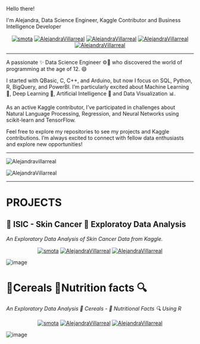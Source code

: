 Hello there!

I'm Alejandra, Data Science Engineer, Kaggle Contributor and Business Intelligence Developer

<p align="center">
<a href="https://medium.com/@alejandra.nohemi.villarreal" target="blank"><img align="center" src="https://img.shields.io/badge/-medium-3f3f3f?style=for-the-badge&labelColor=3f3f3f&logo=Medium&link=https://medium.com/@alejandra.nohemi.villarreal" alt="smota"/></a>
<a href="https://www.linkedin.com/in/alejandra-n-villarreal/" target="blank"><img align="center" src="https://img.shields.io/badge/-LinkedIn-0e76a8?style=for-the-badge&logo=Linkedin&logoColor=white&link=https://www.linkedin.com/in/alejandra-n-villarreal/" alt="AlejandraVillarreal"/></a>
<a href="https://github.com/alejandraNvillarreal?tab=repositories" target="blank"><img align="center" src="https://img.shields.io/badge/-Repositories-3f3f3f?style=for-the-badge&logo=Github&logoColor=white&link=https://github.com/alejandraNvillarreal?tab=repositories" alt="AlejandraVillarreal"/></a>
<a href="https://www.coursera.org/account-profile" target="blank"><img align="center" src="https://img.shields.io/badge/-Coursera-2036d4?style=for-the-badge&logo=Coursera&logoColor=white&https://www.coursera.org/account-profile" alt="AlejandraVillarreal"/></a>
<a href="https://www.kaggle.com/alejandravillarreal" target="blue"><img align="center" src="https://img.shields.io/badge/-Kaggle-464646?style=for-the-badge&logo=Kaggle&logoColor=blue&link=https://www.kaggle.com/alejandravillarreal" alt="AlejandraVillarreal"/></a>


</p>

----

A passionate ✨ Data Science Engineer ⚙️🔩 who discovered the world of programming at the age of 12. 😄

I started with QBasic, C, C++, and Arduino, but now I focus on SQL, Python, R, BigQuery, and PowerBI. I’m particularly excited about Machine Learning 🧠, Deep Learning 🧠, Artificial Intelligence 🤖 and Data Visualization 📊.

As an active Kaggle contributor, I’ve participated in challenges about Natural Language Processing, Regression, and Neural Networks using scikit-learn and TensorFlow. 

Feel free to explore my repositories to see my projects and Kaggle contributions. I’m always excited to connect with fellow data enthusiasts and explore new opportunities!

----

<img src="https://github-readme-stats.vercel.app/api?username=alejandraNvillarreal&show_icons=true" alt=Alejandravillarreal />
<p align="left"> <img src="https://komarev.com/ghpvc/?username=alejandraNvillarreal" alt="AlejandraVillarreal" /> </p>

----
# PROJECTS

## 🏥 ISIC - Skin Cancer 🔎 Exploratoy Data Analysis
*An Exploratory Data Analysis of Skin Cancer Data from Kaggle.*
<p align="center">
<a href="https://medium.com/@alejandra.nohemi.villarreal/isic-skin-cancer-eda-872245ba1a37" target="blank"><img align="center" src="https://img.shields.io/badge/-medium-3f3f3f?style=for-the-badge&labelColor=3f3f3f&logo=Medium&link=https://medium.com/@alejandra.nohemi.villarreal/isic-skin-cancer-eda-872245ba1a37" alt="smota"/></a>
<a href="https://www.linkedin.com/pulse/isic-skin-cancer-eda-alejandra-villarreal-exm4e/" target="blank"><img align="center" src="https://img.shields.io/badge/-LinkedIn-0e76a8?style=for-the-badge&logo=Linkedin&logoColor=white&link=https://www.linkedin.com/pulse/isic-skin-cancer-eda-alejandra-villarreal-exm4e/" alt="AlejandraVillarreal"/></a>
<a href="https://www.kaggle.com/code/alejandravillarreal/isic-skin-cancer-eda" target="blue"><img align="center" src="https://img.shields.io/badge/-Kaggle-464646?style=for-the-badge&logo=Kaggle&logoColor=blue&link=https://www.kaggle.com/code/alejandravillarreal/isic-skin-cancer-eda" alt="AlejandraVillarreal"/></a>
  
![image](https://github.com/user-attachments/assets/2c032aff-1546-4452-ba6b-1926d21f47a3)


# 🥣Cereals 🍎Nutrition facts 🔍
*An Exploratory Data Analysis 🥣 Cereals - 🍎 Nutritional Facts 🔍 Using R*
<p align="center">
<a href="https://medium.com/@alejandra.nohemi.villarreal/isic-skin-cancer-eda-872245ba1a37" target="blank"><img align="center" src="https://img.shields.io/badge/-medium-3f3f3f?style=for-the-badge&labelColor=3f3f3f&logo=Medium&link=https://medium.com/@alejandra.nohemi.villarreal/isic-skin-cancer-eda-872245ba1a37" alt="smota"/></a>
<a href="https://www.linkedin.com/pulse/cereals-nutrition-facts-eda-alejandra-villarreal-v5roe/" target="blank"><img align="center" src="https://img.shields.io/badge/-LinkedIn-0e76a8?style=for-the-badge&logo=Linkedin&logoColor=white&link=https://www.linkedin.com/pulse/cereals-nutrition-facts-eda-alejandra-villarreal-v5roe/" alt="AlejandraVillarreal"/></a>
<a href="https://www.kaggle.com/code/alejandravillarreal/cereals-nutritional-eda-using-r" target="blue"><img align="center" src="https://img.shields.io/badge/-Kaggle-464646?style=for-the-badge&logo=Kaggle&logoColor=blue&link=https://www.kaggle.com/code/alejandravillarreal/cereals-nutritional-eda-using-r" alt="AlejandraVillarreal"/></a>
</p>

![image](https://github.com/user-attachments/assets/971714f9-6fc0-480b-9835-85580223aaed)


<!--
**santiagomota/santiagomota** is a ✨ _special_ ✨ repository because its `README.md` (this file) appears on your GitHub profile.

Here are some ideas to get you started:

- 🔭 I’m currently working on ...
- 🌱 I’m currently learning ...
- 👯 I’m looking to collaborate on ...
- 🤔 I’m looking for help with ...
- 💬 Ask me about ...
- 📫 How to reach me: ...
- 😄 Pronouns: ...
- ⚡ Fun fact: ...
-->
